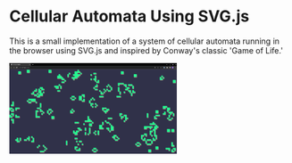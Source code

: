 # Cellular Automata Using SVG.js

This is a small implementation of a system of cellular automata running in the browser using SVG.js and inspired by Conway's classic 'Game of Life.'

<img
  src="demo.png"
  alt="demo"
  style="display: inline-block; margin: 0 auto; max-width: 300px">
